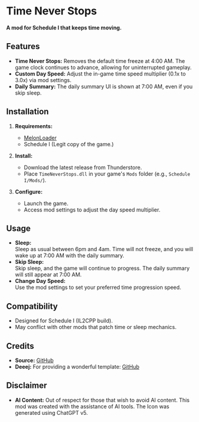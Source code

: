 # Time Never Stops

**A mod for Schedule I that keeps time moving.**

## Features

- **Time Never Stops:** Removes the default time freeze at 4:00 AM. The game clock continues to advance, allowing for uninterrupted gameplay.
- **Custom Day Speed:** Adjust the in-game time speed multiplier (0.1x to 3.0x) via mod settings.
- **Daily Summary:** The daily summary UI is shown at 7:00 AM, even if you skip sleep.

## Installation

1. **Requirements:**  
   - [MelonLoader](https://github.com/LavaGang/MelonLoader/releases)
   - Schedule I (Legit copy of the game.)

2. **Install:**  
   - Download the latest release from Thunderstore.
   - Place `TimeNeverStops.dll` in your game's `Mods` folder (e.g., `Schedule I/Mods/`).

3. **Configure:**  
   - Launch the game.
   - Access mod settings to adjust the day speed multiplier.

## Usage

- **Sleep:**  
  Sleep as usual between 6pm and 4am. Time will not freeze, and you will wake up at 7:00 AM with the daily summary.
- **Skip Sleep:**  
  Skip sleep, and the game will continue to progress. The daily summary will still appear at 7:00 AM.
- **Change Day Speed:**  
  Use the mod settings to set your preferred time progression speed.

## Compatibility

- Designed for Schedule I (IL2CPP build).
- May conflict with other mods that patch time or sleep mechanics.

## Credits
- **Source:** [GitHub](https://github.com/DropDaDeuce/Time-Never-Stops)
- **Deeej:** For providing a wonderful template: [GitHub](https://github.com/weedeej/S1MONO_IL2CPP_Template)

## Disclaimer
- **AI Content:** Out of respect for those that wish to avoid AI content. This mod was created with the assistance of AI tools. The Icon was generated using ChatGPT v5.